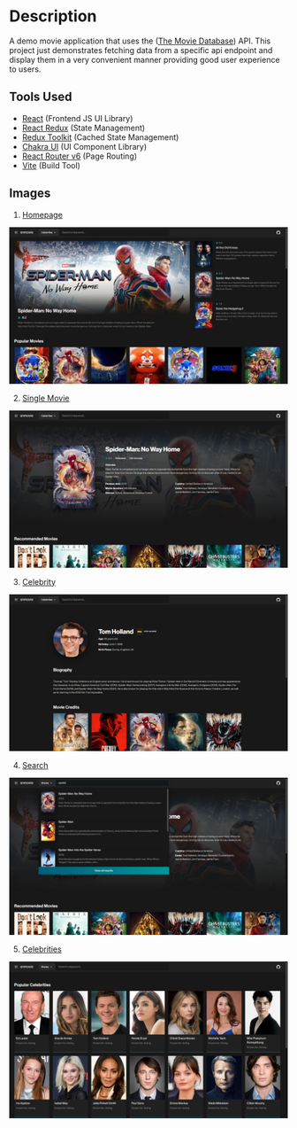 # Description
A demo movie application that uses the ([The Movie Database](https://developers.themoviedb.org/3/getting-started/introduction)) API. 
This project just demonstrates fetching data from a specific api endpoint and display them in a very convenient manner providing good user experience to users.

## Tools Used

- [React](https://reactjs.org/) (Frontend JS UI Library)
- [React Redux](https://react-redux.js.org/) (State Management)
- [Redux Toolkit](https://redux-toolkit.js.org/) (Cached State Management)
- [Chakra UI](https://chakra-ui.com/) (UI Component Library)
- [React Router v6](https://reactrouter.com/docs/en/v6) (Page Routing)
- [Vite](https://vitejs.dev/guide) (Build Tool)

## Images

1. [Homepage](https://sn-movie-react-app.vercel.app/)

![Homepage snapshot](https://raw.githubusercontent.com/seancaleb/sn-movie-react-app/main/images/home-1.png)

2. [Single Movie](https://sn-movie-react-app.vercel.app/movie/634649)

![Single movie page snapshot](https://raw.githubusercontent.com/seancaleb/sn-movie-react-app/main/images/movie-1.png)

3. [Celebrity](https://sn-movie-react-app.vercel.app/cast/1136406)

![Celebrity snapshot](https://raw.githubusercontent.com/seancaleb/sn-movie-react-app/main/images/celeb-1.png)

4. [Search](https://sn-movie-react-app.vercel.app/search/movie/spider?page=1)

![Search movie snapshot](https://raw.githubusercontent.com/seancaleb/sn-movie-react-app/main/images/search-1.png)

5. [Celebrities](https://sn-movie-react-app.vercel.app/person/popular?page=1)

![Celebrities snapshot](https://raw.githubusercontent.com/seancaleb/sn-movie-react-app/main/images/celebs-1.png)
